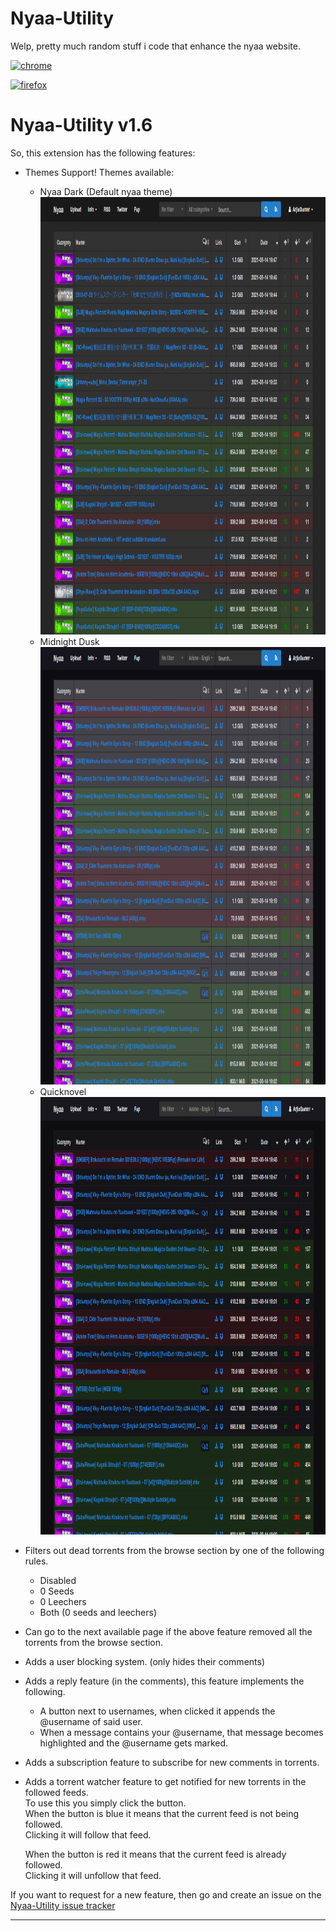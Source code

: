 # Nyaa-Utility
Welp, pretty much random stuff i code that enhance the nyaa website.

[![chrome](https://user-images.githubusercontent.com/53124886/111952712-34f12300-8aee-11eb-9fdd-ad579a1eb235.png)](https://chrome.google.com/webstore/detail/nyaa-utility/ebkeahhgiefhkcehhmdnlgaaakdbmlad) 


[![firefox](https://user-images.githubusercontent.com/53124886/126341427-4a4e57aa-767a-467e-83d2-b31fa3564441.png)](https://addons.mozilla.org/en-US/firefox/addon/nyaa-utility/)




Nyaa-Utility v1.6
=================

So, this extension has the following features:

*   Themes Support! Themes available:
    *   Nyaa Dark (Default nyaa theme)     <img width="1000" height="700" src="./assets/themes/nyaa-dark.png">
    *   Midnight Dusk <img width="1000" height="700" src="./assets/themes/midnight-dusk.png">
    *   Quicknovel    <img width="1000" height="700" src="./assets/themes/quicknovel.png">
*   Filters out dead torrents from the browse section by one of the following rules.
    *   Disabled
    *   0 Seeds
    *   0 Leechers
    *   Both (0 seeds and leechers)
*   Can go to the next available page if the above feature removed all the torrents from the browse section.
*   Adds a user blocking system. (only hides their comments)
*   Adds a reply feature (in the comments), this feature implements the following.
    *   A  button next to usernames, when clicked it appends the @username of said user.
    *   When a message contains your @username, that message becomes highlighted and the @username gets marked.
*   Adds a subscription feature to subscribe for new comments in torrents.
*   Adds a torrent watcher feature to get notified for new torrents in the followed feeds.  
    To use this you simply click the button.  
    When the button is blue it means that the current feed is not being followed.  
    Clicking it will follow that feed.  
      
    When the button is red it means that the current feed is already followed.  
    Clicking it will unfollow that feed.

  
If you want to request for a new feature, then go and create an issue on the [Nyaa-Utility issue tracker](https://github.com/ArjixWasTaken/Nyaa-Utility/issues)

* * *
